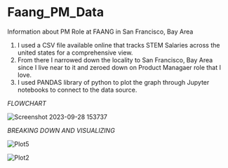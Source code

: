 # Faang_PM_Data
Information about PM Role at FAANG in San Francisco, Bay Area 

1. I used a CSV file available online that tracks STEM Salaries across the united states for a comprehensive view. 
2. From there I narrowed down the locality to San Francisco, Bay Area since I live near to it and zeroed down on Product Managaer role that I love. 
3. I used PANDAS library of python to plot the graph through Jupyter notebooks to connect to the data source. 

*FLOWCHART*

![Screenshot 2023-09-28 153737](https://github.com/abhinav14kr/Faang_PM_Data/assets/139970672/48a82570-7819-4820-b541-9ae6195e609a)




*BREAKING DOWN AND VISUALIZING*



![Plot5](https://github.com/abhinav14kr/Faang_PM_Data/assets/139970672/d1919e28-ce78-4a3b-aecc-6c2fa90e7e6c)





![Plot2](https://github.com/abhinav14kr/Faang_PM_Data/assets/139970672/899dc8e7-9b41-4477-8222-e45c0e9f2e85)
